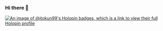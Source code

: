 ### Hi there 👋
[![An image of @itokun99's Holopin badges, which is a link to view their full Holopin profile](https://holopin.me/itokun99)](https://holopin.io/@itokun99)
